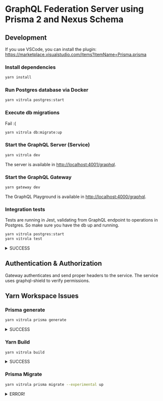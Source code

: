 # GraphQL Federation Server using Prisma 2 and Nexus Schema

## Development

If you use VSCode, you can install the plugin: <https://marketplace.visualstudio.com/items?itemName=Prisma.prisma>

### Install dependencies

```bash
yarn install
```

### Run Postgres database via Docker

```bash
yarn vitrola postgres:start
```

### Execute db migrations

Fail :(

```bash
yarn vitrola db:migrate:up
```

### Start the GraphQL Server (Service)

```bash
yarn vitrola dev
```

The server is available in <http://localhost:4001/graphql>.

### Start the GraphQL Gateway

```bash
yarn gateway dev
```

The GraphQL Playground is available in <http://localhost:4000/graphql>.

### Integration tests

Tests are running in Jest, validating from GraphQL endpoint to operations in Postgres. So make sure you have the db up and running.

```bash
yarn vitrola postgres:start
yarn vitrola test
```

<details>
  <summary>SUCCESS</summary>
  <p>

```bash
yarn run v1.22.10
$ yarn workspace vitrola test
$ jest
Test Suites: 2 passed, 2 total
Tests:       4 passed, 4 total
Snapshots:   4 passed, 4 total
Time:        13.068 s
Ran all test suites.
✨  Done in 15.62s.
```

  </p>
</details>

## Authentication & Authorization

Gateway authenticates and send proper headers to the service. The service uses graphql-shield to verify permissions.

## Yarn Workspace Issues

### Prisma generate

```bash
yarn vitrola prisma generate
```

<details>
  <summary>SUCCESS</summary>
  <p>

```bash
yarn run v1.22.10
$ yarn workspace vitrola prisma generate
$ /Users/ricardoalmeida/dev/federation-nexus-prisma/node_modules/.bin/prisma generate
Environment variables loaded from /Users/ricardoalmeida/dev/federation-nexus-prisma/vitrola/.env
Environment variables loaded from ./prisma/.env
Prisma schema loaded from prisma/schema.prisma

✔ Generated Prisma Client (version: 2.10.0) to ./../node_modules/@prisma/client in 67ms
...

Explore the full API: http://pris.ly/d/client
✨  Done in 2.18s.
```

  </p>
</details>

### Yarn Build

```bash
yarn vitrola build
```

<details>
  <summary>SUCCESS</summary>
  <p>

```bash
yarn run v1.22.10
$ yarn workspace vitrola build
$ yarn -s clean && yarn -s generate && tsc
✨  Done in 9.83s.
```

  </p>
</details>

### Prisma Migrate

```bash
yarn vitrola prisma migrate --experimental up
```

<details>
  <summary>ERROR!</summary>
  <p>
yarn run v1.22.10
$ yarn workspace vitrola prisma migrate --experimental up
$ /Users/ricardoalmeida/dev/federation-nexus-prisma/node_modules/.bin/prisma migrate --experimental up
Environment variables loaded from /Users/ricardoalmeida/dev/federation-nexus-prisma/vitrola/.env
Environment variables loaded from ./prisma/.env
Prisma schema loaded from prisma/schema.prisma
Oops, an unexpected error occured!
Error in migration engine.
Reason: [libs/sql-schema-describer/src/walkers.rs:214:27] index out of bounds: the len is 0 but the index is 0

Please create an issue in the migrate repo with
your `schema.prisma` and the prisma command you tried to use 🙏:
<https://github.com/prisma/migrate/issues/new>

Please help us improve Prisma by submitting an error report.
Error reports never contain personal or other sensitive information.
Learn more: <https://pris.ly/d/telemetry>

✖ Submit error report › Yes
✖ Would you like to create a Github issue? › Yes
error Command failed with exit code 1.
info Visit <https://yarnpkg.com/en/docs/cli/run> for documentation about this command.
error Command failed.
Exit code: 1
Command: /Users/ricardoalmeida/.asdf/installs/nodejs/12.19.0/bin/node
Arguments: /usr/local/Cellar/yarn/1.22.10/libexec/lib/cli.js prisma migrate --experimental up
Directory: /Users/ricardoalmeida/dev/federation-nexus-prisma/vitrola
Output:

info Visit <https://yarnpkg.com/en/docs/cli/workspace> for documentation about this command.
error Command failed with exit code 1.
info Visit <https://yarnpkg.com/en/docs/cli/run> for documentation about this command.

  </p>
</details>

